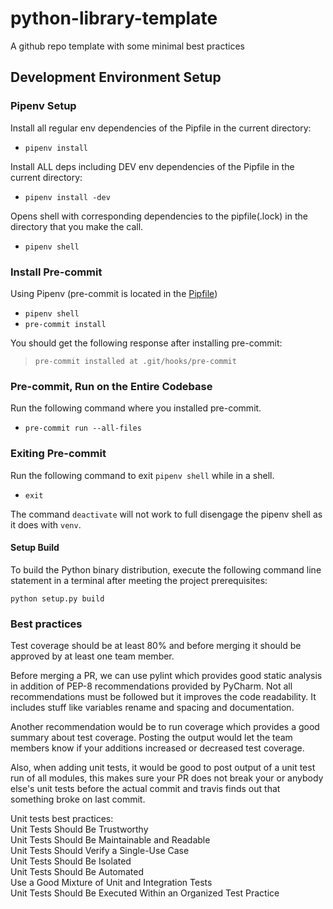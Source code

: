 # python-library-template

A github repo template with some minimal best practices


## Development Environment Setup

### Pipenv Setup

Install all regular env dependencies of the Pipfile in the current directory:
* `pipenv install`

Install ALL deps including DEV env dependencies of the Pipfile in the current directory:
* `pipenv install -dev`

Opens shell with corresponding dependencies to the pipfile(.lock) in the directory that you make the call.
* `pipenv shell`


### Install Pre-commit

Using Pipenv (pre-commit is located in the [Pipfile](./Pipfile))
* `pipenv shell`
* `pre-commit install`

You should get the following response after installing pre-commit:

>`pre-commit installed at .git/hooks/pre-commit`

### Pre-commit, Run on the Entire Codebase

Run the following command where you installed pre-commit.
* `pre-commit run --all-files`

### Exiting Pre-commit

Run the following command to exit `pipenv shell` while in a shell.
* `exit`

The command `deactivate` will not work to full disengage the pipenv shell as it does with `venv`.



#### Setup Build

To build the Python binary distribution, execute the following command line statement
in a terminal after meeting the project prerequisites:

`python setup.py build`

### Best practices

Test coverage should be at least 80% and before merging it should be approved by at least one team member.

Before merging a PR, we can use pylint which provides good static analysis in addition of PEP-8 recommendations provided by PyCharm. Not all recommendations must be followed but it improves the code readability. It includes stuff like variables rename and spacing and documentation.

Another recommendation would be to run coverage which provides a good summary about test coverage. Posting the output would let the team members know if your additions increased or decreased test coverage.

Also, when adding unit tests, it would be good to post output of a unit test run of all modules, this makes sure your PR does not break your or anybody else's unit tests before the actual commit and travis finds out that something broke on last commit.

Unit tests best practices:\
  Unit Tests Should Be Trustworthy\
  Unit Tests Should Be Maintainable and Readable\
  Unit Tests Should Verify a Single-Use Case\
  Unit Tests Should Be Isolated\
  Unit Tests Should Be Automated\
  Use a Good Mixture of Unit and Integration Tests\
  Unit Tests Should Be Executed Within an Organized Test Practice
